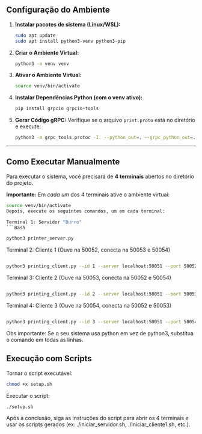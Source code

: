 ## Configuração do Ambiente

1.  **Instalar pacotes de sistema (Linux/WSL):**
    ```bash
    sudo apt update
    sudo apt install python3-venv python3-pip
    ```

2.  **Criar o Ambiente Virtual:**
    ```bash
    python3 -m venv venv
    ```

3.  **Ativar o Ambiente Virtual:**
    ```bash
    source venv/bin/activate
    ```

4.  **Instalar Dependências Python (com o venv ativo):**
    ```bash
    pip install grpcio grpcio-tools
    ```

5.  **Gerar Código gRPC:**
    Verifique se o arquivo `print.proto` está no diretório e execute:
    ```bash
    python3 -m grpc_tools.protoc -I. --python_out=. --grpc_python_out=. print.proto
    ```
---

## Como Executar Manualmente

Para executar o sistema, você precisará de **4 terminais** abertos no diretório do projeto.

**Importante:** Em *cada um* dos 4 terminais ative o ambiente virtual:
```bash
source venv/bin/activate
Depois, execute os seguintes comandos, um em cada terminal:

Terminal 1: Servidor "Burro"
```Bash

python3 printer_server.py
```

Terminal 2: Cliente 1
(Ouve na 50052, conecta na 50053 e 50054)

```Bash

python3 printing_client.py --id 1 --server localhost:50051 --port 50052 --clients localhost:50053,localhost:50054
```

Terminal 3: Cliente 2
(Ouve na 50053, conecta na 50052 e 50054)

```Bash

python3 printing_client.py --id 2 --server localhost:50051 --port 50053 --clients localhost:50052,localhost:50054
```
Terminal 4: Cliente 3
(Ouve na 50054, conecta na 50052 e 50053)

```Bash

python3 printing_client.py --id 3 --server localhost:50051 --port 50054 --clients localhost:50052,localhost:50053
```
Obs importante: Se o seu sistema usa python em vez de python3, substitua o comando em todas as linhas.


## Execução com Scripts

Tornar o script executável:

```Bash
chmod +x setup.sh
```
Executar o script:

```Bash
./setup.sh
```
Após a conclusão, siga as instruções do script para abrir os 4 terminais e usar os scripts gerados (ex: ./iniciar_servidor.sh, ./iniciar_cliente1.sh, etc.).
